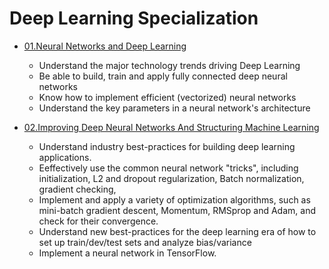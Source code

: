 # Deep Learning Specialization

- [01.Neural Networks and Deep Learning](https://github.com/udaypratapyati/DeepLearning_With_Tensorflow2/tree/master/02.Deep%20Learning%20Specialization/01.Neural%20Networks%20and%20Deep%20Learning)
  - Understand the major technology trends driving Deep Learning
  - Be able to build, train and apply fully connected deep neural networks 
  - Know how to implement efficient (vectorized) neural networks 
  - Understand the key parameters in a neural network's architecture

- [02.Improving Deep Neural Networks And Structuring Machine Learning]()
	- Understand industry best-practices for building deep learning applications. 
	- Eeffectively use the common neural network "tricks", including initialization, L2 and dropout regularization, Batch normalization, gradient checking, 
	- Implement and apply a variety of optimization algorithms, such as mini-batch gradient descent, Momentum, RMSprop and Adam, and check for their convergence. 
	- Understand new best-practices for the deep learning era of how to set up train/dev/test sets and analyze bias/variance
	- Implement a neural network in TensorFlow. 